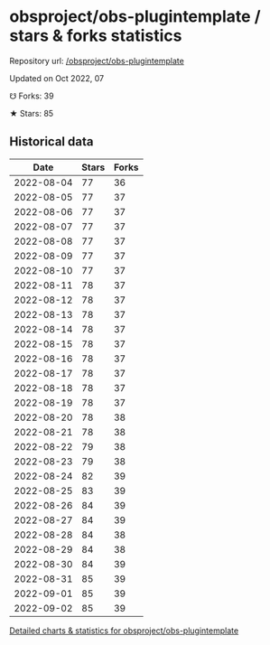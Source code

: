 # obsproject/obs-plugintemplate / stars & forks statistics

Repository url: [/obsproject/obs-plugintemplate](https://github.com/obsproject/obs-plugintemplate)

Updated on Oct 2022, 07

☋ Forks: 39

★ Stars: 85

## Historical data
| Date | Stars | Forks |
|------|-------|-------|
| 2022-08-04 | 77 | 36 | 
| 2022-08-05 | 77 | 37 | 
| 2022-08-06 | 77 | 37 | 
| 2022-08-07 | 77 | 37 | 
| 2022-08-08 | 77 | 37 | 
| 2022-08-09 | 77 | 37 | 
| 2022-08-10 | 77 | 37 | 
| 2022-08-11 | 78 | 37 | 
| 2022-08-12 | 78 | 37 | 
| 2022-08-13 | 78 | 37 | 
| 2022-08-14 | 78 | 37 | 
| 2022-08-15 | 78 | 37 | 
| 2022-08-16 | 78 | 37 | 
| 2022-08-17 | 78 | 37 | 
| 2022-08-18 | 78 | 37 | 
| 2022-08-19 | 78 | 37 | 
| 2022-08-20 | 78 | 38 | 
| 2022-08-21 | 78 | 38 | 
| 2022-08-22 | 79 | 38 | 
| 2022-08-23 | 79 | 38 | 
| 2022-08-24 | 82 | 39 | 
| 2022-08-25 | 83 | 39 | 
| 2022-08-26 | 84 | 39 | 
| 2022-08-27 | 84 | 39 | 
| 2022-08-28 | 84 | 38 | 
| 2022-08-29 | 84 | 38 | 
| 2022-08-30 | 84 | 39 | 
| 2022-08-31 | 85 | 39 | 
| 2022-09-01 | 85 | 39 | 
| 2022-09-02 | 85 | 39 | 


[Detailed charts & statistics for obsproject/obs-plugintemplate](https://reviewgithub.com/rep/obsproject/obs-plugintemplate)
